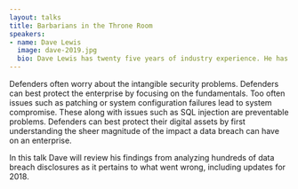 ```yaml
---
layout: talks
title: Barbarians in the Throne Room
speakers:
- name: Dave Lewis
  image: dave-2019.jpg
  bio: Dave Lewis has twenty five years of industry experience. He has extensive experience in IT security operations and management including a decade dealing with critical infrastructure. Lewis is a Global Advisory CISO for Duo Security (now Cisco). He is the founder of the security site Liquidmatrix Security Digest and cohost of the Liquidmatrix podcast. Lewis writes columns for Forbes, Daily Swig and several other publications.
---
```


Defenders often worry about the intangible security problems. Defenders can best protect the enterprise by focusing on the fundamentals. Too often issues such as patching or system configuration failures lead to system compromise. These along with issues such as SQL injection are preventable problems. Defenders can best protect their digital assets by first understanding the sheer magnitude of the impact a data breach can have on an enterprise.

In this talk Dave will review his findings from analyzing hundreds of data breach disclosures as it pertains to what went wrong, including updates for 2018.
